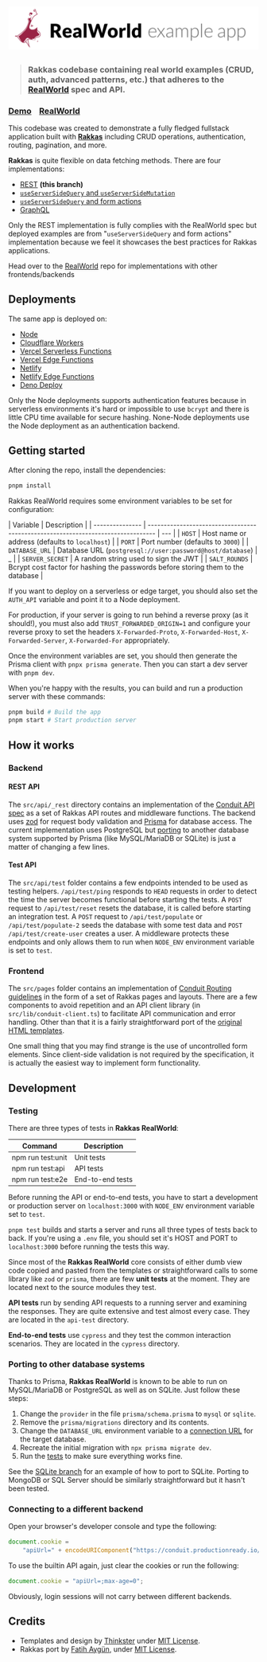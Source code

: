 # ![Rakkas RealWorld](logo.png)

> ### Rakkas codebase containing real world examples (CRUD, auth, advanced patterns, etc.) that adheres to the [RealWorld](https://github.com/gothinkster/realworld) spec and API.

### [Demo](https://realworld.rakkasjs.org/)&nbsp;&nbsp;&nbsp;&nbsp;[RealWorld](https://github.com/gothinkster/realworld)

This codebase was created to demonstrate a fully fledged fullstack application built with **[Rakkas](https://rakkasjs.org)** including CRUD operations, authentication, routing, pagination, and more.

**Rakkas** is quite flexible on data fetching methods. There are four implementations:

- [REST](https://github.com/rakkasjs/realworld) **(this branch)**
- [`useServerSideQuery` and `useServerSideMutation`](https://github.com/rakkasjs/realworld/blob/use-ssm)
- [`useServerSideQuery` and form actions](https://github.com/rakkasjs/realworld/blob/form)
- [GraphQL](https://github.com/rakkasjs/realworld/graphql)

Only the REST implementation is fully complies with the RealWorld spec but deployed examples are from "`useServerSideQuery` and form actions" implementation because we feel it showcases the best practices for Rakkas applications.

Head over to the [RealWorld](https://github.com/gothinkster/realworld) repo for implementations with other frontends/backends

## Deployments

The same app is deployed on:

- [Node](https://realworld.rakkasjs.org)
- [Cloudflare Workers](https://rakkas-realworld.rakkasjs.workers.dev/)
- [Vercel Serverless Functions](https://rakkas-realworld.vercel.app/)
- [Vercel Edge Functions](--TODO--)
- [Netlify](https://rakkas-realworld.netlify.app/)
- [Netlify Edge Functions](--TODO--)
- [Deno Deploy](--TODO--)

Only the Node deployments supports authentication features because in serverless environments it's hard or impossible to use `bcrypt` and there is little CPU time available for secure hashing. None-Node deployments use the Node deployment as an authentication backend.

## Getting started

After cloning the repo, install the dependencies:

```sh
pnpm install
```

Rakkas RealWorld requires some environment variables to be set for configuration:

| Variable        | Description                                                                      |
| --------------- | -------------------------------------------------------------------------------- | --- |
| `HOST`          | Host name or address (defaults to `localhost`)                                   |
| `PORT`          | Port number (defaults to `3000`)                                                 |
| `DATABASE_URL`  | Database URL (`postgresql://user:password@host/database`)                        | \_  |
| `SERVER_SECRET` | A random string used to sign the JWT                                             |
| `SALT_ROUNDS`   | Bcrypt cost factor for hashing the passwords before storing them to the database |

If you want to deploy on a serverless or edge target, you should also set the `AUTH_API` variable and point it to a Node deployment.

For production, if your server is going to run behind a reverse proxy (as it should!), you must also add `TRUST_FORWARDED_ORIGIN=1` and configure your reverse proxy to set the headers `X-Forwarded-Proto`, `X-Forwarded-Host`, `X-Forwarded-Server`, `X-Forwarded-For` appropriately.

Once the environment variables are set, you should then generate the Prisma client with `pnpx prisma generate`. Then you can start a dev server with `pnpm dev`.

When you're happy with the results, you can build and run a production server with these commands:

```sh
pnpm build # Build the app
pnpm start # Start production server
```

## How it works

### Backend

#### REST API

The `src/api/_rest` directory contains an implementation of the [Conduit API spec](https://github.com/gothinkster/realworld/tree/master/api) as a set of Rakkas API routes and middleware functions. The backend uses [zod](https://github.com/colinhacks/zod) for request body validation and [Prisma](https://www.prisma.io) for database access. The current implementation uses PostgreSQL but [porting](#porting-to-other-database-systems) to another database system supported by Prisma (like MySQL/MariaDB or SQLite) is just a matter of changing a few lines.

#### Test API

The `src/api/test` folder contains a few endpoints intended to be used as testing helpers. `/api/test/ping` responds to `HEAD` requests in order to detect the time the server becomes functional before starting the tests. A `POST` request to `/api/test/reset` resets the database, it is called before starting an integration test. A `POST` request to `/api/test/populate` or `/api/test/populate-2` seeds the database with some test data and `POST /api/test/create-user` creates a user. A middleware protects these endpoints and only allows them to run when `NODE_ENV` environment variable is set to `test`.

### Frontend

The `src/pages` folder contains an implementation of [Conduit Routing guidelines](https://github.com/gothinkster/realworld/tree/master/spec#routing-guidelines) in the form of a set of Rakkas pages and layouts. There are a few components to avoid repetition and an API client library (in `src/lib/conduit-client.ts`) to facilitate API communication and error handling. Other than that it is a fairly straightforward port of the [original HTML templates](https://github.com/gothinkster/realworld-starter-kit/blob/master/FRONTEND_INSTRUCTIONS.md#layout).

One small thing that you may find strange is the use of uncontrolled form elements. Since client-side validation is not required by the specification, it is actually the easiest way to implement form functionality.

## Development

### Testing

There are three types of tests in **Rakkas RealWorld**:

| Command           | Description      |
| ----------------- | ---------------- |
| npm run test:unit | Unit tests       |
| npm run test:api  | API tests        |
| npm run test:e2e  | End-to-end tests |

Before running the API or end-to-end tests, you have to start a development or production server on `localhost:3000` with `NODE_ENV` environment variable set to `test`.

`pnpm test` builds and starts a server and runs all three types of tests back to back. If you're using a `.env` file, you should set it's HOST and PORT to `localhost:3000` before running the tests this way.

Since most of the **Rakkas RealWorld** core consists of either dumb view code copied and pasted from the templates or straightforward calls to some library like `zod` or `prisma`, there are few **unit tests** at the moment. They are located next to the source modules they test.

**API tests** run by sending API requests to a running server and examining the responses. They are quite extensive and test almost every case. They are located in the `api-test` directory.

**End-to-end tests** use `cypress` and they test the common interaction scenarios. They are located in the `cypress` directory.

### Porting to other database systems

Thanks to Prisma, **Rakkas RealWorld** is known to be able to run on MySQL/MariaDB or PostgreSQL as well as on SQLite. Just follow these steps:

1. Change the `provider` in the file `prisma/schema.prisma` to `mysql` or `sqlite`.
2. Remove the `prisma/migrations` directory and its contents.
3. Change the `DATABASE_URL` environment variable to a [connection URL](https://www.prisma.io/docs/reference/database-reference/connection-urls) for the target database.
4. Recreate the initial migration with `npx prisma migrate dev`.
5. Run the [tests](#testing) to make sure everything works fine.

See the [SQLite branch](https://github.com/rakkasjs/rakkas-realworld/tree/sqlite) for an example of how to port to SQLite. Porting to MongoDB or SQL Server should be similarly straightforward but it hasn't been tested.

### Connecting to a different backend

Open your browser's developer console and type the following:

```js
document.cookie =
	"apiUrl=" + encodeURIComponent("https://conduit.productionready.io/api"); // Or any other compatible backend URL
```

To use the builtin API again, just clear the cookies or run the following:

```js
document.cookie = "apiUrl=;max-age=0";
```

Obviously, login sessions will not carry between different backends.

## Credits

- Templates and design by [Thinkster](https://thinkster.io) under [MIT License](https://opensource.org/licenses/MIT).
- Rakkas port by [Fatih Aygün](https://github.com/cyco130), under [MIT License](https://opensource.org/licenses/MIT).
